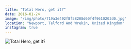 ```yaml
---
title: "Total Hero, get it?"
date: 2016-01-24
image: "/img/photo/719a3e492f8f58208d60f4f9610202d0.jpg"
location: "Newport, Telford And Wrekin, United Kingdom"
instagram: true
---
```


![Total Hero, get it?](/img/photo/719a3e492f8f58208d60f4f9610202d0.jpg)
